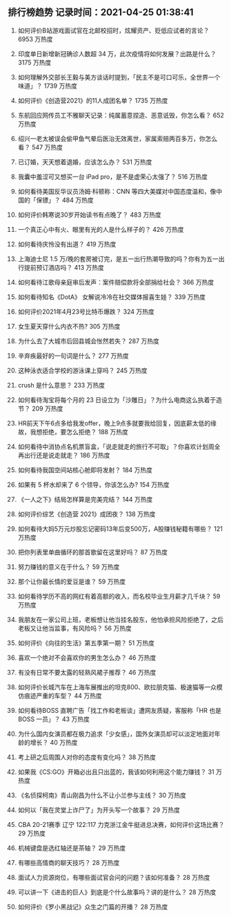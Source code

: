 
## 排行榜趋势 记录时间：2021-04-25 01:38:41
  
  1. 如何评价B站游戏面试官在北邮校招时，炫耀资产、贬低应试者的言论？ 6953 万热度
    
  2. 印度单日新增新冠确诊人数超 34 万，此次疫情将如何发展？出路是什么？ 3175 万热度
    
  3. 如何理解外交部长王毅与美方谈话时提到，「民主不是可口可乐，全世界一个味道」？ 1739 万热度
    
  4. 如何评价《创造营2021》的11人成团名单？ 1735 万热度
    
  5. 东航回应网传员工不雅聊天记录：纯属蓄意捏造、恶意诋毁，你怎么看？ 652 万热度
    
  6. 绍兴一老太被误会偷甲鱼气晕后医治无效离世，家属索赔两百多万，你怎么看？ 547 万热度
    
  7. 已订婚，天天想着退婚，应该怎么办？ 531 万热度
    
  8. 我囊中羞涩可又想买一台 iPad pro，是不是虚荣心太强了？ 516 万热度
    
  9. 如何看待美国反华议员汤姆·科顿称：CNN 等四大美媒对中国态度温和，像中国的「保镖」？ 484 万热度
    
  10. 如何评价韩寒说30岁开始读书有点晚了？ 483 万热度
    
  11. 一个真正心中有火、眼里有光的人是什么样子的？ 426 万热度
    
  12. 如何看待庆怜没有出道？ 419 万热度
    
  13. 上海迪士尼 1.5 万/晚的套房被订完，是五一出行热潮导致的吗？你有为五一出行提前预订酒店吗？ 413 万热度
    
  14. 如何看待江歌母亲庭审后发声：案件赔偿款将全部捐给社会？ 366 万热度
    
  15. 如何看待知名《DotA》 女解说冷冷在社交媒体报喜生娃？ 339 万热度
    
  16. 如何评价2021年4月23号比特币爆跌？ 324 万热度
    
  17. 女生夏天穿什么内衣不热? 305 万热度
    
  18. 为什么去了大城市后回县城会怅然若失？ 287 万热度
    
  19. 辛弃疾最好的一句词是什么？ 277 万热度
    
  20. 这种泳衣适合学校的游泳课上穿吗？ 245 万热度
    
  21. crush 是什么意思？ 233 万热度
    
  22. 如何看待淘宝将每个月的 23 日设立为「沙雕日」？为什么电商这么执着于造节？ 209 万热度
    
  23. HR前天下午6点多给我发offer，晚上9点多就要我给回复，因底薪太低的缘故，我想拒绝，要怎么拒绝？ 188 万热度
    
  24. 如何看待中消协点名机票盲盒，「说走就走的旅行不可取」？你喜欢计划周全再出行还是说走就走？ 186 万热度
    
  25. 如何看待我国空间站核心舱即将发射？ 184 万热度
    
  26. 如果有 5 杯水却来了 6 个领导，你该怎么办? 154 万热度
    
  27. 《一人之下》结局怎样算是完美完结？ 144 万热度
    
  28. 如何评价综艺《创造营 2021》成团夜？ 138 万热度
    
  29. 如何看待大妈5万元炒股忘记密码13年后变500万，A股赚钱秘籍有哪些？ 121 万热度
    
  30. 把你列表里单曲循环的那首歌留在这里好吗？ 87 万热度
    
  31. 努力赚钱的意义在于什么？ 59 万热度
    
  32. 那个让你最长情的爱豆是谁？ 59 万热度
    
  33. 如何看待学历不高的网红有着高额的收入，而名校毕业生月薪才几千块？ 59 万热度
    
  34. 我朋友在一家公司上班，老板想让他当挂名股东，他怕承担风险拒绝了，之后老板又让他当监事，有风险吗？ 56 万热度
    
  35. 如何评价《向往的生活》第五季第一期？ 51 万热度
    
  36. 喜欢一个绝对不会喜欢你的男生怎么办？ 46 万热度
    
  37. 有没有日常不要太露的轻熟风裙子推荐？ 46 万热度
    
  38. 如何评价长城汽车在上海车展推出的坦克800、欧拉朋克猫、极速猫等一众模仿痕迹严重的车型？ 44 万热度
    
  39. 如何看待BOSS 直聘广告「找工作和老板谈」遭网友质疑，客服称「HR 也是 BOSS 一员」？ 43 万热度
    
  40. 为什么国内女演员都在极力追求「少女感」，国外女演员却可以淡定地面对年龄的增长？ 40 万热度
    
  41. 考上研之后周围人对你的态度有变化吗？ 38 万热度
    
  42. 如果我《CS:GO》开箱必出且只出蓝的，我该如何利用这个能力赚钱？ 31 万热度
    
  43. 《名侦探柯南》青山刚昌为什么不让小兰参与主线？ 30 万热度
    
  44. 如何以「我在灵堂上诈尸了」为开头写一个故事？ 29 万热度
    
  45. CBA 20-21赛季 辽宁 122:117 力克浙江金牛挺进总决赛，如何评价这场比赛？ 29 万热度
    
  46. 机械键盘是选红轴还是茶轴？ 29 万热度
    
  47. 有哪些高情商的聊天技巧？ 28 万热度
    
  48. 面试人力资源岗位，有哪些面试官会问的问题？该如何准备？ 28 万热度
    
  49. 可以讲一下《进击的巨人》到底是个什么故事吗？讲的是什么？ 28 万热度
    
  50. 如何评价《罗小黑战记》众生之门篇的开播？ 28 万热度
    